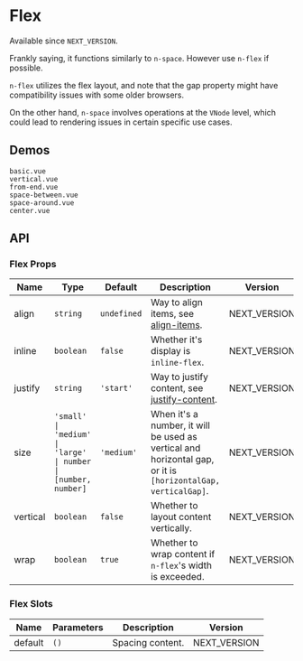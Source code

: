 # Flex

Available since `NEXT_VERSION`.

Frankly saying, it functions similarly to `n-space`. However use `n-flex` if possible.

`n-flex` utilizes the flex layout, and note that the gap property might have compatibility issues with some older browsers.

On the other hand, `n-space` involves operations at the `VNode` level, which could lead to rendering issues in certain specific use cases.

## Demos

```demo
basic.vue
vertical.vue
from-end.vue
space-between.vue
space-around.vue
center.vue
```

## API

### Flex Props

| Name | Type | Default | Description | Version |
| --- | --- | --- | --- | --- |
| align | `string` | `undefined` | Way to align items, see [align-items](https://developer.mozilla.org/zh-CN/docs/Web/CSS/align-items). | NEXT_VERSION |
| inline | `boolean` | `false` | Whether it's display is `inline-flex`. | NEXT_VERSION |
| justify | `string` | `'start'` | Way to justify content, see [justify-content](https://developer.mozilla.org/zh-CN/docs/Web/CSS/justify-content). | NEXT_VERSION |
| size | `'small' \| 'medium' \| 'large' \| number \| [number, number]` | `'medium'` | When it's a number, it will be used as vertical and horizontal gap, or it is `[horizontalGap, verticalGap]`. | NEXT_VERSION |
| vertical | `boolean` | `false` | Whether to layout content vertically. | NEXT_VERSION |
| wrap | `boolean` | `true` | Whether to wrap content if `n-flex`'s width is exceeded. | NEXT_VERSION |

### Flex Slots

| Name    | Parameters | Description      | Version      |
| ------- | ---------- | ---------------- | ------------ |
| default | `()`       | Spacing content. | NEXT_VERSION |
